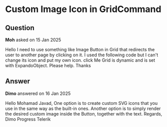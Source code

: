 # Custom Image Icon in GridCommand

## Question

**Moh** asked on 15 Jan 2025

Hello I need to use something like Image Button in Grid that redirects the user to another page by clicking on it. I used the following code but I can't change its icon and put my own icon. <GridCommandColumn> <GridCommandButton Command="MyOwnCommand" Icon="@SvgIcon.InfoCircle" ThemeColor="@ThemeConstants.Button.ThemeColor.Tertiary" OnClick="@MyCustomCommandOnClickHandler"> click Me </GridCommandButton> </GridCommandColumn> Grid is dynamic and is set with ExpandoObject. Please help. Thanks

## Answer

**Dimo** answered on 16 Jan 2025

Hello Mohamad Javad, One option is to create custom SVG icons that you use in the same way as the built-in ones. Another option is to simply render the desired custom image inside the Button, together with the text. Regards, Dimo Progress Telerik
